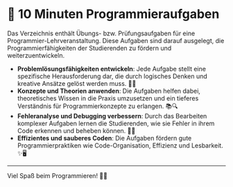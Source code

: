# 🚀 10 Minuten Programmieraufgaben 

Das Verzeichnis enthält Übungs- bzw. Prüfungsaufgaben für eine Programmier-Lehrveranstaltung. Diese Aufgaben sind darauf ausgelegt, die Programmierfähigkeiten der Studierenden zu fördern und weiterzuentwickeln.

- **Problemlösungsfähigkeiten entwickeln**: Jede Aufgabe stellt eine spezifische Herausforderung dar, die durch logisches Denken und kreative Ansätze gelöst werden muss. 🧠💡
- **Konzepte und Theorien anwenden**: Die Aufgaben helfen dabei, theoretisches Wissen in die Praxis umzusetzen und ein tieferes Verständnis für Programmierkonzepte zu erlangen. 📚🔍
- **Fehleranalyse und Debugging verbessern**: Durch das Bearbeiten komplexer Aufgaben lernen die Studierenden, wie sie Fehler in ihrem Code erkennen und beheben können. 🐛🔧
- **Effizientes und sauberes Coden**: Die Aufgaben fördern gute Programmierpraktiken wie Code-Organisation, Effizienz und Lesbarkeit. ✨🖥️

---

Viel Spaß beim Programmieren! 🚀😊

